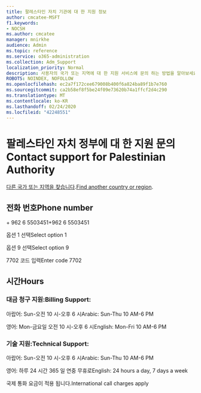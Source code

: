 ```yaml
---
title: 팔레스타인 자치 기관에 대 한 지원 정보
author: cmcatee-MSFT
f1.keywords:
- NOCSH
ms.author: cmcatee
manager: mnirkhe
audience: Admin
ms.topic: reference
ms.service: o365-administration
ms.collection: Adm_Support
localization_priority: Normal
description: 사용자의 국가 또는 지역에 대 한 지원 서비스에 문의 하는 방법을 알아보세요.
ROBOTS: NOINDEX, NOFOLLOW
ms.openlocfilehash: ec2a7f172cee679008b400f6a824ba89f1b7e760
ms.sourcegitcommit: ca2b58ef8f5be24f09e73620b74a1ffcf2d4c290
ms.translationtype: MT
ms.contentlocale: ko-KR
ms.lasthandoff: 02/24/2020
ms.locfileid: "42248551"
---
```

# <a name="contact-support-for-palestinian-authority"></a><span data-ttu-id="69871-103">팔레스타인 자치 정부에 대 한 지원 문의</span><span class="sxs-lookup"><span data-stu-id="69871-103">Contact support for Palestinian Authority</span></span>

<span data-ttu-id="69871-104">[다른 국가 또는 지역을 찾습니다](../contact-support-for-business-products.md).</span><span class="sxs-lookup"><span data-stu-id="69871-104">[Find another country or region](../contact-support-for-business-products.md).</span></span>

## <a name="phone-number"></a><span data-ttu-id="69871-105">전화 번호</span><span class="sxs-lookup"><span data-stu-id="69871-105">Phone number</span></span>
<span data-ttu-id="69871-106">+ 962 6 5503451</span><span class="sxs-lookup"><span data-stu-id="69871-106">+962 6 5503451</span></span>

<span data-ttu-id="69871-107">옵션 1 선택</span><span class="sxs-lookup"><span data-stu-id="69871-107">Select option 1</span></span>

<span data-ttu-id="69871-108">옵션 9 선택</span><span class="sxs-lookup"><span data-stu-id="69871-108">Select option 9</span></span>

<span data-ttu-id="69871-109">7702 코드 입력</span><span class="sxs-lookup"><span data-stu-id="69871-109">Enter code 7702</span></span>

## <a name="hours"></a><span data-ttu-id="69871-110">시간</span><span class="sxs-lookup"><span data-stu-id="69871-110">Hours</span></span>
### <a name="billing-support"></a><span data-ttu-id="69871-111">대금 청구 지원:</span><span class="sxs-lookup"><span data-stu-id="69871-111">Billing Support:</span></span>

<span data-ttu-id="69871-112">아랍어: Sun-오전 10 시-오후 6 시</span><span class="sxs-lookup"><span data-stu-id="69871-112">Arabic: Sun-Thu 10 AM-6 PM</span></span>

<span data-ttu-id="69871-113">영어: Mon-금요일 오전 10 시-오후 6 시</span><span class="sxs-lookup"><span data-stu-id="69871-113">English: Mon-Fri 10 AM-6 PM</span></span>

### <a name="technical-support"></a><span data-ttu-id="69871-114">기술 지원:</span><span class="sxs-lookup"><span data-stu-id="69871-114">Technical Support:</span></span>

<span data-ttu-id="69871-115">아랍어: Sun-오전 10 시-오후 6 시</span><span class="sxs-lookup"><span data-stu-id="69871-115">Arabic: Sun-Thu 10 AM-6 PM</span></span>

<span data-ttu-id="69871-116">영어: 하루 24 시간 365 일 연중 무휴로</span><span class="sxs-lookup"><span data-stu-id="69871-116">English: 24 hours a day, 7 days a week</span></span>

<span data-ttu-id="69871-117">국제 통화 요금이 적용 됩니다.</span><span class="sxs-lookup"><span data-stu-id="69871-117">International call charges apply</span></span>